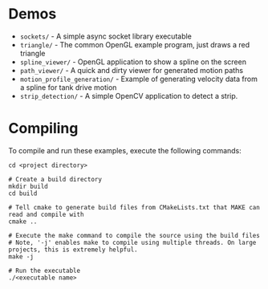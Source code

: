 # Demos

* `sockets/` - A simple async socket library executable
* `triangle/` - The common OpenGL example program, just draws a red triangle
* `spline_viewer/` - OpenGL application to show a spline on the screen
* `path_viewer/` - A quick and dirty viewer for generated motion paths
* `motion_profile_generation/` - Example of generating velocity data from a spline for tank drive motion
* `strip_detection/` - A simple OpenCV application to detect a strip.

# Compiling
To compile and run these examples, execute the following commands:

```
cd <project directory>

# Create a build directory
mkdir build
cd build

# Tell cmake to generate build files from CMakeLists.txt that MAKE can read and compile with
cmake ..

# Execute the make command to compile the source using the build files
# Note, '-j' enables make to compile using multiple threads. On large projects, this is extremely helpful.
make -j

# Run the executable
./<executable name>
```

